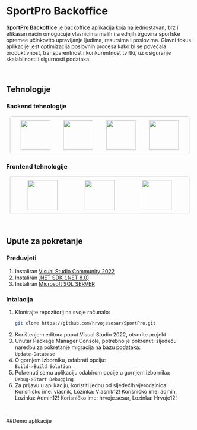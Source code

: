 # SportPro Backoffice

**SportPro Backoffice** je backoffice aplikacija koja na jednostavan, brz i efikasan način omogućuje vlasnicima malih i srednjih trgovina sportske opremee učinkovito upravljanje ljudima, resursima i poslovima. Glavni fokus aplikacije jest optimizacija poslovnih procesa kako bi se povećala produktivnost, transparentnost i konkurentnost tvrtki, uz osiguranje skalabilnosti i sigurnosti podataka.


&nbsp;

## Tehnologije

### Backend tehnologije

<div style="display: flex; justify-content: space-around; padding: 10px; margin: 10px; border: 1px solid #ccc; border-radius: 5px;">
  <a href="https://dotnet.microsoft.com/en-us/languages/csharp"><img src="https://upload.wikimedia.org/wikipedia/commons/f/ff/C-Sharp_Logo.svg" style="width: auto; height: 80px;"></a>
  <a href="https://dotnet.microsoft.com/en-us/learn/dotnet/what-is-dotnet"><img src="https://upload.wikimedia.org/wikipedia/commons/e/ee/.NET_Core_Logo.svg" style="width: auto; height: 80px;"></a>
  <a href="https://learn.microsoft.com/en-us/sql/sql-server/what-is-sql-server?view=sql-server-ver16"><img src="https://upload.wikimedia.org/wikipedia/commons/9/99/Logo_M_SQL_Server.png" style="width: auto; height: 80px;"></a>
  <a href="https://azure.microsoft.com/"><img src="https://upload.wikimedia.org/wikipedia/commons/thumb/f/fa/Microsoft_Azure.svg/200px-Microsoft_Azure.svg.png" style="width: auto; height: 80px;"></a>
</div>


### Frontend tehnologije

<div style="display: flex; justify-content: space-around; padding: 10px; margin: 10px; border: 1px solid #ccc; border-radius: 5px;">
  <a href="https://html.com/html5/"><img src="https://upload.wikimedia.org/wikipedia/commons/8/82/Devicon-html5-plain.svg" style="width: auto; height: 80px;"></a>
  <a href="https://getbootstrap.com/"><img src="https://upload.wikimedia.org/wikipedia/commons/b/b2/Bootstrap_logo.svg" style="width: auto; height: 80px;"></a>
  <a href="https://www.javascript.com/"><img src="https://upload.wikimedia.org/wikipedia/commons/d/d4/Javascript-shield.svg" style="width: auto; height: 80px;"></a>
</div>

&nbsp;

## Upute za pokretanje

### Preduvjeti
1. Instaliran <a href="https://visualstudio.microsoft.com/vs/community/">Visual Studio Community 2022</a>
2. Instaliran <a href="https://dotnet.microsoft.com/en-us/download/visual-studio-sdks">.NET SDK (.NET 8.0)</a>
3. Instaliran <a href="https://www.microsoft.com/en-us/sql-server/sql-server-downloads">Microsoft SQL SERVER</a>

### Intalacija
1. Klonirajte repozitorij na svoje računalo:
   ```sh
   git clone https://github.com/hrvojesesar/SportPro.git
   ```
2. Korištenjem editora poput Visual Studio 2022, otvorite projekt.
3. Unutar Package Manager Console, potrebno je pokrenuti sljedeću naredbu za pokretanje migracija na bazu podataka: <br>
   `Update-Database`
4. O gornjem izborniku, odabrati opciju: <br>
  `Build->Build Solution`
5. Pokrenuti samu aplikaciju odabirom opcije u gornjem izborniku: <br>
  `Debug->Start Debugging`
6. Za prijavu u aplikaciju, koristiti jednu od sljedećih vjerodajnica: <br/>
   Korisničko ime: vlasnik, Lozinka: Vlasnik12!
   Korisničko ime: admin, Lozinka: Admin12!
   Korisničko ime: hrvoje.sesar, Lozinka: Hrvoje12!
   
&nbsp;

##Demo aplikacije
